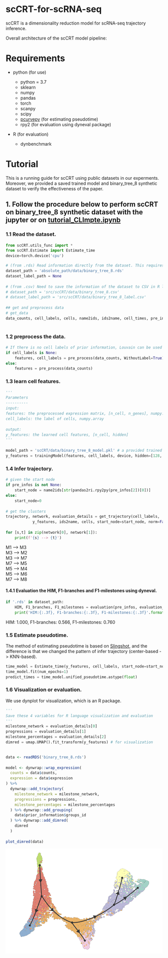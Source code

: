 # scCRT-for-scRNA-seq


scCRT is a dimensionality reduction model for scRNA-seq trajectory inference.

Overall architecture of the scCRT model pipeline:

# Requirements
- python (for use)
  - python = 3.7
  - sklearn
  - numpy
  - pandas
  - torch
  - scanpy
  - scipy
  - [pcurvepy](https://github.com/mossjacob/pcurvepy) (for estimating pseudotime)
  - rpy2 (for evaluation using dyneval package)

- R (for evaluation)
  - dynbenchmark

# Tutorial

This is a running guide for scCRT using public datasets in our experments. Moreover, we provided a saved trained model and binary_tree_8 synthetic dataset to verify the effectiveness of the paper.

## 1. Follow the procedure below to perform scCRT on binary_tree_8 synthetic dataset with the jupyter or on [tutorial_CLImpte.ipynb](https://github.com/yuchen21-web/Imputation-for-scRNA-seq/blob/main/src/tutorial_CLImpte.ipynb)

### 1.1 Read the dataset.

```python
from scCRT.utils_func import *
from scCRT.Estimate import Estimate_time
device=torch.device('cpu')
```

```python
# (from .rds) Read information directly from the dataset. This requires the installation of R language and Python's rpy2. And need the absolute_path
dataset_path = 'absolute_path/data/binary_tree_8.rds'
dataset_label_path = None

# (from .csv) Need to save the information of the dataset to CSV in R language in advance
# dataset_path = 'src/scCRT/data/binary_tree_8.csv'
# dataset_label_path = 'src/scCRT/data/binary_tree_8_label.csv'

## get and preprocess data
# get_data
data_counts, cell_labels, cells, name2ids, ids2name, cell_times, pre_infos = getInputData(dataset_path, 
                                                                                          dataset_label_path)
```

### 1.2 preprocess the data.


```python
# If there is no cell labels of prior information, Louvain can be used for partitioning like PAGA
if cell_labels is None:
    features, cell_labels = pre_process(data_counts, WithoutLabel=True)
else:
    features = pre_process(data_counts)
```

### 1.3 learn cell features.
```python
'''
Parameters
----------
input: 
features: the preprocessed expression matrix, [n_cell, n_genes], numpy.array
cell_labels: the label of cells, numpy.array

output: 
y_features: the learned cell features, [n_cell, hidden]
'''

model_path = 'scCRT/data/binary_tree_8_model.pkl' # a provided trained model for binary_tree_8 dataset
y_features = trainingModel(features, cell_labels, device, hidden=[128, 16],  k=20, epochs=200, model_path=model_path)
```

### 1.4 Infer trajectory.

```python
# given the start node
if pre_infos is not None:
    start_node = name2ids[str(pandas2ri.rpy2py(pre_infos[2])[0])]
else:
    start_node=0

# get the clusters
trajectory, network, evaluation_details = get_trajectory(cell_labels, 
            y_features, ids2name, cells, start_node=start_node, norm=False, k=20)

for [s,t] in zip(network[0], network[1]):
    print(f'{s} --> {t}')
```
M1 --> M3  
M3 --> M2  
M3 --> M7  
M7 --> M5  
M5 --> M4  
M5 --> M6  
M7 --> M8  

#### 1.4.1 Evaluation the HIM, F1-branches and F1-milestones using dyneval.
```python
if '.rds' in dataset_path:
    HIM, F1_branches, F1_milestones = evaluation(pre_infos, evaluation_details)
    print('HIM:{:.3f}, F1-branches:{:.3f}, F1-milestones:{:.3f}'.format(HIM, F1_branches, F1_milestones))
```
HIM: 1.000, F1-branches: 0.566, F1-milestones: 0.760

### 1.5 Estimate pseudotime.
The method of estimating pseudotime is based on [Slingshot](https://github.com/mossjacob/pyslingshot), and the difference is that we changed the pattern of infer trajectory (center-based -> KNN-based).
```python
time_model = Estimate_time(y_features, cell_labels, start_node=start_node, k=20)
time_model.fit(num_epochs=1)
predict_times = time_model.unified_pseudotime.astype(float)
```

### 1.6 Visualization or evaluation.

We use dynplot for visualization, which is an R package.
```python
'''
Save these 4 variables for R language visualization and evaluation
'''
milestone_network = evaluation_details[0]
progressions = evaluation_details[1]
milestone_percentages = evaluation_details[2]
dimred = umap.UMAP().fit_transform(y_features) # for visualization

```


```R

data <- readRDS('binary_tree_8.rds')

model <- dynwrap::wrap_expression(
  counts = data$counts,
  expression = data$expression
) %>%
  dynwrap::add_trajectory(
    milestone_network = milestone_network,
    progressions = progressions,
    milestone_percentages = milestone_percentages
  ) %>% dynwrap::add_grouping(
    data$prior_information$groups_id
  ) %>% dynwrap::add_dimred(
    dimred
  )

plot_dimred(data)
```

![visualized](src/synthetic_our_traj.png)





